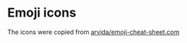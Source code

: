 # Emoji icons

The icons were copied from [arvida/emoji-cheat-sheet.com](https://github.com/arvida/emoji-cheat-sheet.com/tree/master/public/graphics/emojis)
